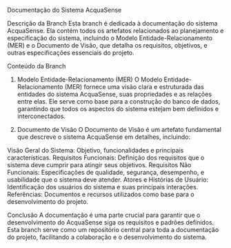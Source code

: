Documentação do Sistema AcquaSense

Descrição da Branch
Esta branch é dedicada à documentação do sistema AcquaSense. Ela contém todos os artefatos relacionados ao planejamento e especificação do sistema, incluindo o Modelo Entidade-Relacionamento (MER) e o Documento de Visão, que detalha os requisitos, objetivos, e outras especificações essenciais do projeto.

Conteúdo da Branch
1. Modelo Entidade-Relacionamento (MER)
O Modelo Entidade-Relacionamento (MER) fornece uma visão clara e estruturada das entidades do sistema AcquaSense, suas propriedades e as relações entre elas. Ele serve como base para a construção do banco de dados, garantindo que todos os aspectos do sistema estejam bem definidos e interconectados.

2. Documento de Visão
O Documento de Visão é um artefato fundamental que descreve o sistema AcquaSense em detalhes, incluindo:

Visão Geral do Sistema: Objetivo, funcionalidades e principais características.
Requisitos Funcionais: Definição dos requisitos que o sistema deve cumprir para atingir seus objetivos.
Requisitos Não Funcionais: Especificações de qualidade, segurança, desempenho, e usabilidade que o sistema deve atender.
Atores e Histórias de Usuário: Identificação dos usuários do sistema e suas principais interações.
Referências: Documentos e recursos utilizados como base para o desenvolvimento do projeto.

Conclusão
A documentação é uma parte crucial para garantir que o desenvolvimento do AcquaSense siga os requisitos e padrões definidos. Esta branch serve como um repositório central para toda a documentação do projeto, facilitando a colaboração e o desenvolvimento do sistema.